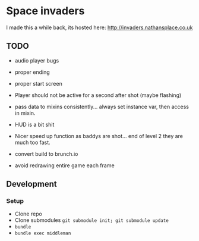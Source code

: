 # Space invaders

I made this a while back, its hosted here: http://invaders.nathansplace.co.uk

## TODO

* audio player bugs
* proper ending
* proper start screen
* Player should not be active for a second after shot (maybe flashing)

* pass data to mixins consistently... always set instance var, then access in mixin.
* HUD is a bit shit
* Nicer speed up function as baddys are shot... end of level 2 they are much too fast.

* convert build to brunch.io
* avoid redrawing entire game each frame

## Development

### Setup

* Clone repo
* Clone submodules `git submodule init; git submodule update`
* `bundle`
* `bundle exec middleman`
